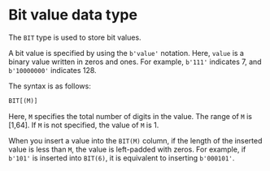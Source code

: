 # Bit value data type

The `BIT` type is used to store bit values.

A bit value is specified by using the `b'value'` notation. Here, `value` is a binary value written in zeros and ones. For example, `b'111'` indicates 7, and `b'10000000'` indicates 128.

The syntax is as follows:

```sql
BIT[(M)]
```

Here, `M` specifies the total number of digits in the value. The range of `M` is \[1,64\]. If `M` is not specified, the value of `M` is 1.

When you insert a value into the `BIT(M)` column, if the length of the inserted value is less than `M`, the value is left-padded with zeros. For example, if `b'101'` is inserted into `BIT(6)`, it is equivalent to inserting `b'000101'`.
